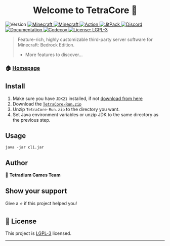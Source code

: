 <h1 align="center">Welcome to TetraCore 👋</h1>
<p>
   <img alt="Version" src="https://img.shields.io/badge/version-1.0.0-green.svg?cacheSeconds=2592000" />
   <a href="https://feedback.minecraft.net/hc/en-us/articles/26247797084173--Minecraft-1-21-0-Bedrock">
      <img alt="Minecraft" src="https://img.shields.io/badge/minecraft-v1.21.0%20(Bedrock)-56383E" />
   </a>
   <a href="https://github.com/Mojang/bedrock-protocol-docs">
      <img alt="Minecraft" src="https://img.shields.io/badge/protocol-685-blue" />
   </a>
   <a href="https://github.com/TetradiumGames/TetraCore/actions?query=branch%3Amaster+is%3Asuccess" target="_blank">
      <img alt="Action" src="https://github.com/TetradiumGames/TetraCore/actions/workflows/maven.yml/badge.svg?branch=master" />
   </a>
   <a href="https://jitpack.io/#TetradiumGames/TetraCore" target="_blank">
      <img alt="JitPack" src="https://jitpack.io/v/TetradiumGames/TetraCore.svg" />
   </a>
   <a href="https://discord.com/invite/XXus4FB6qf">
      <img alt="Discord" src="https://img.shields.io/discord/944227466912870410?label=discord&color=7289DA&logo=discord" />
   </a>
   <a href="https://docs.tetracore.com" target="_blank">
      <img alt="Documentation" src="https://img.shields.io/badge/documentation-yes-brightgreen.svg" />
   </a>
   <a href="https://codecov.io/github/TetradiumGames/TetraCore" > 
      <img alt="Codecov" src="https://codecov.io/github/TetradiumGames/TetraCore/graph/badge.svg?token=84HDP13KC3"/> 
   </a>
   <a href="https://www.gnu.org/licenses/lgpl-3.0.html" target="_blank">
      <img alt="License: LGPL-3" src="https://img.shields.io/badge/License-LGPL--3-yellow.svg" />
   </a>
</p>

> Feature-rich, highly customizable third-party server software for Minecraft: Bedrock Edition.
> - More features to discover...

### 🏠 [Homepage](https://tetracore.com/)

## Install

1. Make sure you have `JDK21` installed, if not [download from here](https://www.graalvm.org/downloads)
2. Download the [`TetraCore-Run.zip`](https://github.com/TetradiumGames/TetraCore/releases/download/latest/tetracore-run.zip)
3. Unzip `TetraCore-Run.zip` to the directory you want.
4. Set Java environment variables or unzip JDK to the same directory as the previous step.

## Usage

```
java -jar cli.jar
```

## Author

👤 **Tetradium Games Team**

## Show your support

Give a ⭐️ if this project helped you!


## 📝 License

This project is [LGPL-3](https://www.gnu.org/licenses/lgpl-3.0.html) licensed.

***

